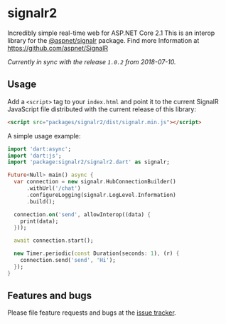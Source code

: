 # signalr2

Incredibly simple real-time web for ASP.NET Core 2.1
This is an interop library for the [@aspnet/signalr][signalr_npm] package.
Find more Information at https://github.com/aspnet/SignalR

*Currently in sync with the release `1.0.2` from 2018-07-10.*

## Usage

Add a `<script>` tag to your `index.html` and point it to the current SignalR JavaScript file distributed with the current release of this library:

```html
<script src="packages/signalr2/dist/signalr.min.js"></script>
```

A simple usage example:

```dart
import 'dart:async';
import 'dart:js';
import 'package:signalr2/signalr2.dart' as signalr;

Future<Null> main() async {
  var connection = new signalr.HubConnectionBuilder()
      .withUrl('/chat')
      .configureLogging(signalr.LogLevel.Information)
      .build();

  connection.on('send', allowInterop((data) {
    print(data);
  }));

  await connection.start();

  new Timer.periodic(const Duration(seconds: 1), (r) {
    connection.send('send', 'Hi');
  });
}

```

## Features and bugs

Please file feature requests and bugs at the [issue tracker][tracker].

[tracker]: https://github.com/rinukkusu/signalr2-dart
[signalr_npm]: https://www.npmjs.com/package/@aspnet/signalr
